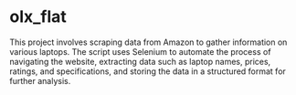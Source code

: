 # olx_flat
This project involves scraping data from Amazon to gather information on various laptops. The script uses Selenium to automate the process of navigating the website, extracting data such as laptop names, prices, ratings, and specifications, and storing the data in a structured format for further analysis.



